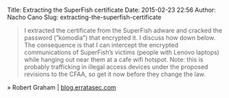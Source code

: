 Title: Extracting the SuperFish certificate
Date: 2015-02-23 22:56
Author: Nacho Cano
Slug: extracting-the-superfish-certificate

> I extracted the certificate from the SuperFish adware and cracked the
> password (”komodia”) that encrypted it. I discuss how down below. The
> consequence is that I can intercept the encrypted communications of
> SuperFish’s victims (people with Lenovo laptops) while hanging out
> near them at a cafe wifi hotspot. Note: this is probably trafficking
> in illegal access devices under the proposed revisions to the CFAA, so
> get it now before they change the law.

» Robert Graham | [blog.erratasec.com][]

  [blog.erratasec.com]: http://blog.erratasec.com/2015/02/extracting-superfish-certificate.html
    "Extracting the SuperFish certificate"
